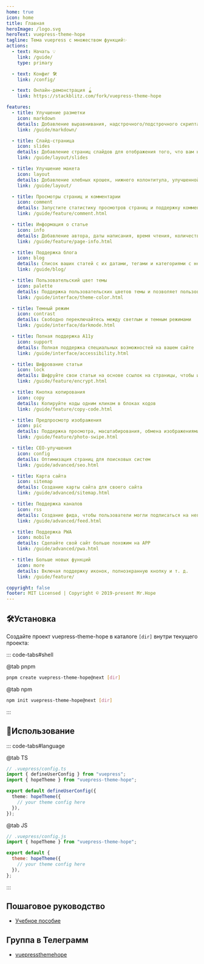 ```yaml
---
home: true
icon: home
title: Главная
heroImage: /logo.svg
heroText: vuepress-theme-hope
tagline: Тема vuepress с множеством функций✨
actions:
  - text: Начать 💡
    link: /guide/
    type: primary

  - text: Конфиг 🛠
    link: /config/

  - text: Онлайн-демонстрация 🪀
    link: https://stackblitz.com/fork/vuepress-theme-hope

features:
  - title: Улучшение разметки
    icon: markdown
    details: Добавление выравнивания, надстрочного/подстрочного скрипта, сноски, списка задач, текста, блок-схемы, диаграммы, выделения и поддержка презентации в Markdown
    link: /guide/markdown/

  - title: Слайд-страница
    icon: slides
    details: Добавление страниц слайдов для отображения того, что вам нравится
    link: /guide/layout/slides

  - title: Улучшение макета
    icon: layout
    details: Добавление хлебных крошек, нижнего колонтитула, улучшенной панели навигации, улучшенной навигации по страницам и т. д.
    link: /guide/layout/

  - title: Просмотры страниц и комментарии
    icon: comment
    details: Запустите статистику просмотров страниц и поддержку комментариев с помощью Waline
    link: /guide/feature/comment.html

  - title: Информация о статье
    icon: info
    details: Добавление автора, даты написания, время чтения, количество слов и другой информации в свою статью
    link: /guide/feature/page-info.html

  - title: Поддержка блога
    icon: blog
    details: Список ваших статей с их датами, тегами и категориями с некоторыми потрясающими макетами
    link: /guide/blog/

  - title: Пользовательский цвет темы
    icon: palette
    details: Поддержка пользовательских цветов темы и позволяет пользователям переключаться между предустановленными цветами темы
    link: /guide/interface/theme-color.html

  - title: Темный режим
    icon: contrast
    details: Свободно переключайтесь между светлым и темным режимами
    link: /guide/interface/darkmode.html

  - title: Полная поддержка A11y
    icon: support
    details: Полная поддержка специальных возможностей на вашем сайте
    link: /guide/interface/accessibility.html

  - title: Шифрование статьи
    icon: lock
    details: Шифруйте свои статьи на основе ссылок на страницы, чтобы их мог видеть только тот, кому вы хотите
    link: /guide/feature/encrypt.html

  - title: Кнопка копирования
    icon: copy
    details: Копируйте коды одним кликом в блоках кодов
    link: /guide/feature/copy-code.html

  - title: Предпросмотр изображения
    icon: pic
    details: Поддержка просмотра, масштабирования, обмена изображениями на странице, например, в галерее
    link: /guide/feature/photo-swipe.html

  - title: СЕО-улучшения
    icon: config
    details: Оптимизация страниц для поисковых систем
    link: /guide/advanced/seo.html

  - title: Карта сайта
    icon: sitemap
    details: Создание карты сайта для своего сайта
    link: /guide/advanced/sitemap.html

  - title: Поддержка каналов
    icon: rss
    details: Создание фида, чтобы пользователи могли подписаться на него
    link: /guide/advanced/feed.html

  - title: Поддержка PWA
    icon: mobile
    details: Сделайте свой сайт больше похожим на APP
    link: /guide/advanced/pwa.html

  - title: Больше новых функций
    icon: more
    details: Включая поддержку иконок, полноэкранную кнопку и т. д.
    link: /guide/feature/

copyright: false
footer: MIT Licensed | Copyright © 2019-present Mr.Hope
---
```


## 🛠Установка

Создайте проект vuepress-theme-hope в каталоге `[dir]` внутри текущего проекта:

::: code-tabs#shell

@tab pnpm

```bash
pnpm create vuepress-theme-hope@next [dir]
```

@tab npm

```bash
npm init vuepress-theme-hope@next [dir]
```

:::

## 🚀Использование

::: code-tabs#language

@tab TS

```ts
// .vuepress/config.ts
import { defineUserConfig } from "vuepress";
import { hopeTheme } from "vuepress-theme-hope";

export default defineUserConfig({
  theme: hopeTheme({
    // your theme config here
  }),
});
```

@tab JS

```js
// .vuepress/config.js
import { hopeTheme } from "vuepress-theme-hope";

export default {
  theme: hopeTheme({
    // your theme config here
  }),
};
```

:::

## Пошаговое руководство

- [Учебное пособие](cookbook/tutorial/README.md)

## Группа в Телеграмм

- [vuepressthemehope](https://t.me/vuepressthemehope)

<!-- markdownlint-disable -->

<NetlifyBadge alt="Деплой от Netlify" />

<script setup lang="ts">
import NetlifyBadge from "@NetlifyBadge";
</script>
